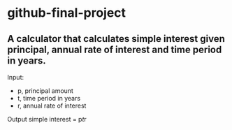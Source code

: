 # github-final-project

## A calculator that calculates simple interest given principal, annual rate of interest and time period in years.

Input:
*   p, principal amount
*   t, time period in years
*   r, annual rate of interest

Output
   simple interest = p*t*r
